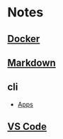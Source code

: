 # Notes

## [Docker](./docker/docker.md)

## [Markdown](./markdown/markdown.md)

## cli

- [Apps](./cli/apps.md)

## [VS Code](./vscode/vscode.md)
